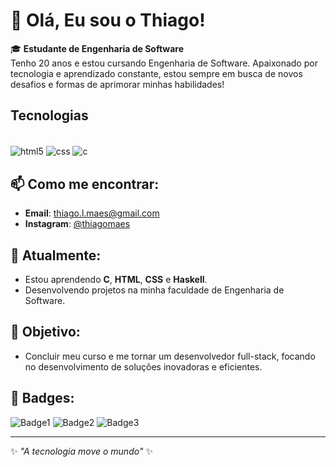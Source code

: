 # 👋 Olá, Eu sou o Thiago! 

🎓 **Estudante de Engenharia de Software**  
Tenho 20 anos e estou cursando Engenharia de Software. Apaixonado por tecnologia e aprendizado constante, estou sempre em busca de novos desafios e formas de aprimorar minhas habilidades!

## Tecnologias
<div style="display: inline_block"><br/>
  <img align="center" alt="html5" src="https://img.shields.io/badge/HTML5-E34F26?style=for-the-badge&logo=html5&logoColor=white">
  <img align="center" alt="css" src="https://img.shields.io/badge/CSS3-1572B6?style=for-the-badge&logo=css3&logoColor=white">
  <img align="center" alt="c" src="https://img.shields.io/badge/C-00599C?style=for-the-badge&logo=c&logoColor=white">


## 📫 Como me encontrar:
- **Email**: thiago.l.maes@gmail.com
- **Instagram**: [@thiagomaes](https://instagram.com/thiagomaes)

## 🌱 Atualmente:
- Estou aprendendo **C**, **HTML**, **CSS** e **Haskell**. 
- Desenvolvendo projetos na minha faculdade de Engenharia de Software.

## 🎯 Objetivo:
- Concluir meu curso e me tornar um desenvolvedor full-stack, focando no desenvolvimento de soluções inovadoras e eficientes.

## 🔗 Badges:
![Badge1](link-para-imagem)
![Badge2](link-para-imagem)
![Badge3](link-para-imagem)

---

✨ _"A tecnologia move o mundo"_ ✨
